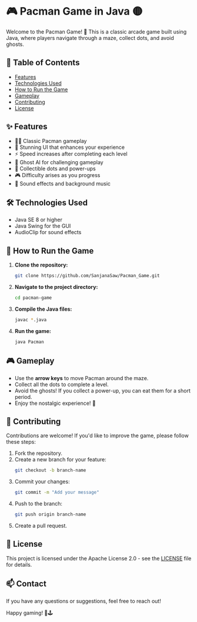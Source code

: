 
# 🎮 Pacman Game in Java 🟡

Welcome to the Pacman Game! 🎉 This is a classic arcade game built using Java, where players navigate through a maze, collect dots, and avoid ghosts.

## 📖 Table of Contents
- [Features](#features)
- [Technologies Used](#technologies-used)
- [How to Run the Game](#how-to-run-the-game)
- [Gameplay](#gameplay)
- [Contributing](#contributing)
- [License](#license)

## ✨ Features
- 🏃‍♂️ Classic Pacman gameplay
- 🎨 Stunning UI that enhances your experience
- ⚡ Speed increases after completing each level
- 👻 Ghost AI for challenging gameplay
- 🌟 Collectible dots and power-ups
- 🎮 Difficulty arises as you progress
- 🎵 Sound effects and background music

## 🛠️ Technologies Used
- Java SE 8 or higher
- Java Swing for the GUI
- AudioClip for sound effects

## 🚀 How to Run the Game
1. **Clone the repository:**
   ```bash
   git clone https://github.com/SanjanaSaw/Pacman_Game.git
   ```
2. **Navigate to the project directory:**
   ```bash
   cd pacman-game
   ```
3. **Compile the Java files:**
   ```bash
   javac *.java
   ```
4. **Run the game:**
   ```bash
   java Pacman
   ```

## 🎮 Gameplay
- Use the **arrow keys** to move Pacman around the maze.
- Collect all the dots to complete a level.
- Avoid the ghosts! If you collect a power-up, you can eat them for a short period.
- Enjoy the nostalgic experience! 🌌

## 🤝 Contributing
Contributions are welcome! If you'd like to improve the game, please follow these steps:
1. Fork the repository.
2. Create a new branch for your feature:
   ```bash
   git checkout -b branch-name
   ```
3. Commit your changes:
   ```bash
   git commit -m "Add your message"
   ```
4. Push to the branch:
   ```bash
   git push origin branch-name
   ```
5. Create a pull request.

## 📄 License
This project is licensed under the Apache License 2.0 - see the [LICENSE](LICENSE) file for details.

## 📫 Contact
If you have any questions or suggestions, feel free to reach out!

Happy gaming! 🎉🕹️
